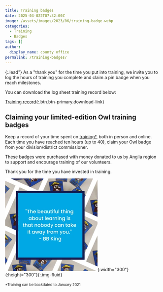 ```yaml
---
title: Training badges
date: 2025-03-022T07:32:00Z
image: /assets/images/2023/06/training-badge.webp
categories:
  - Training
  - Badges
tags: []
author:
  display_name: county office
permalink: /training-badges/
---
```

{:.lead"}
As a "thank you" for the time you put into training, we invite you to log the hours of training you complete and claim a pin badge when you reach milestones.

You can download the log sheet training record below:

[Training record](/assets/docs/2025/training-record.docx){:.btn.btn-primary.download-link}

## Claiming your limited-edition Owl training badges

Keep a record of your time spent on [training*](#backdate "Training can be backdated to January 2021"), both in person and online.  Each time you have reached ten hours (up to 40), claim your Owl badge from your division/district commissioner.

These badges were purchased with money donated to us by Anglia region to support and encourage training of our volunteers.

Thank you for the time you have invested in training.

![Quote: The beautiful thing about learning is that nobody can take it away from you - B.B. King](/assets/images/2023/06/training-badges-post1.webp){:width="300"}{:height="300"}{:.img-fluid}

<p id="backdate"><small>*Training can be backdated to January 2021</small></p>
